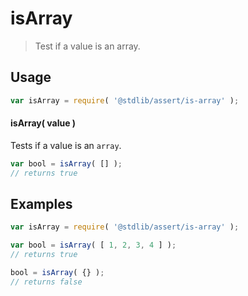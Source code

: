 # isArray

> Test if a value is an array.

<section class="usage">

## Usage

```javascript
var isArray = require( '@stdlib/assert/is-array' );
```

#### isArray( value )

Tests if a value is an `array`.

```javascript
var bool = isArray( [] );
// returns true
```

</section>

<!-- /.usage -->

<section class="examples">

## Examples

```javascript
var isArray = require( '@stdlib/assert/is-array' );

var bool = isArray( [ 1, 2, 3, 4 ] );
// returns true

bool = isArray( {} );
// returns false
```

</section>

<!-- /.examples -->

<section class="links">

</section>

<!-- /.links -->
